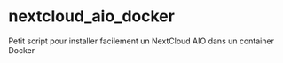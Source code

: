 # nextcloud_aio_docker
Petit script pour installer facilement un NextCloud AIO dans un container Docker
